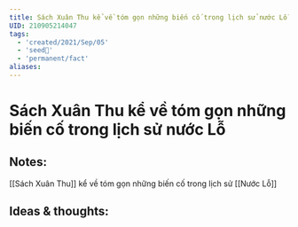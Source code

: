 ```yaml
---
title: Sách Xuân Thu kể về tóm gọn những biến cố trong lịch sử nước Lỗ
UID: 210905214047
tags:
  - 'created/2021/Sep/05'
  - 'seed🥜'
  - 'permanent/fact'
aliases:
---
```

# Sách Xuân Thu kể về tóm gọn những biến cố trong lịch sử nước Lỗ

## Notes:
[[Sách Xuân Thu]] kể về tóm gọn những biến cố trong lịch sử [[Nước Lỗ]]

## Ideas & thoughts:
